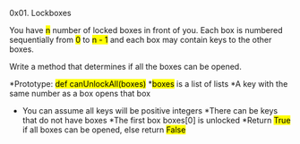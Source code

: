 0x01. Lockboxes

You have <mark>n</mark> number of locked boxes in front of you. Each box is numbered sequentially from <mark>0</mark>  to <mark>n - 1</mark>  and each box may contain keys to the other boxes.

Write a method that determines if all the boxes can be opened.

*Prototype: <mark>def canUnlockAll(boxes)</mark> 
*<mark>boxes</mark> is a list of lists
*A key with the same number as a box opens that box
* You can assume all keys will be positive integers
*There can be keys that do not have boxes
*The first box boxes[0] is unlocked
*Return <mark>True</mark>  if all boxes can be opened, else return <mark>False</mark> 
